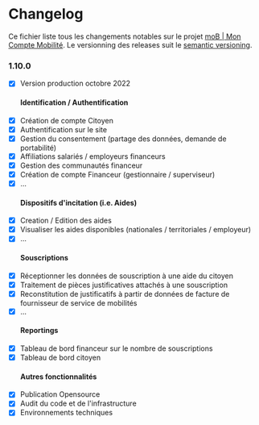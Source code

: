 # Changelog

Ce fichier liste tous les changements notables sur le projet [moB | Mon Compte Mobilité](https://moncomptemobilite.fr/).
Le versionning des releases suit le [semantic versioning](http://semver.org).

### 1.10.0

- [X] Version production octobre 2022
  #### Identification / Authentification
- [X] Création de compte Citoyen
- [X] Authentification sur le site
- [X] Gestion du consentement (partage des données, demande de portabilité)
- [X] Affiliations salariés / employeurs financeurs
- [X] Gestion des communautés financeur
- [X] Création de compte Financeur (gestionnaire / superviseur)
- [X] ...
  #### Dispositifs d'incitation (i.e. Aides)
- [X] Creation / Edition des aides
- [X] Visualiser les aides disponibles (nationales / territoriales / employeur)
- [X] ...
  #### Souscriptions
- [X] Réceptionner les données de souscription à une aide du citoyen
- [X] Traitement de pièces justificatives attachés à une souscription
- [X] Reconstitution de justificatifs à partir de données de facture de fournisseur de service de mobilités
- [X] ...
  #### Reportings
- [X] Tableau de bord financeur sur le nombre de souscriptions
- [X] Tableau de bord citoyen
  #### Autres fonctionnalités
- [X] Publication Opensource
- [X] Audit du code et de l'infrastructure
- [X] Environnements techniques

